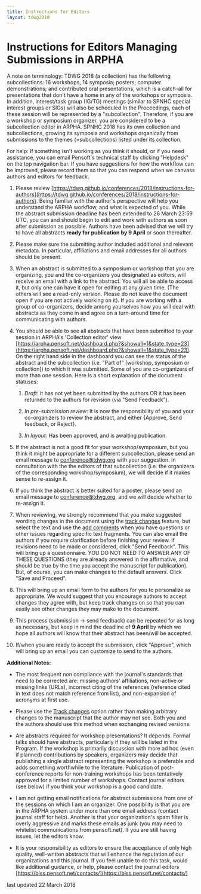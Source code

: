 ```yaml
---
title: Instructions for Editors
layout: tdwg2018
---  
```


# Instructions for Editors Managing Submissions in ARPHA

A note on terminology: TDWG 2018 (a collection) has the following subcollections: 16 workshops, 14 symposia; posters; computer demonstrations; and contributed oral presentations, which is a catch-all for presentations that don't have a home in any of the workshops or symposia. In addition, interest/task group (IG/TG) meetings (similar to SPNHC special interest groups or SIGs) will also be scheduled In the Proceedings, each of these session will be represented by a "subcollection". Therefore, if you are a workshop or symposium organizer, you are considered to be a subcollection editor in ARPHA. SPNHC 2018 has its own collection and subcollections, growing its symposia and workshops organically from submissions to the themes (=subcollections) listed under its collection.

For help: If something isn't working as you think it should, or if you need assistance, you can email Pensoft's technical staff by clicking "Helpdesk" on the top navigation bar. If you have suggestions for how the workflow can be improved, please record them so that you can respond when we canvass authors and editors for feedback.

1. Please review [https://tdwg.github.io/conferences/2018/instructions-for-authors](https://tdwg.github.io/conferences/2018/instructions-for-authors). Being familiar with the author's perspective will help you understand the ARPHA workflow, and what is expected of you. While the abstract submission deadline has been extended to 26 March 23:59 UTC, you can and should begin to edit and work with authors as soon after submission as possible. Authors have been advised that we will try to have all abstracts **ready for publication by 9 April** or soon thereafter.

2. Please make sure the submitting author included additional and relevant metadata. In particular, affiliations and email addresses for all authors should be present.

3. When an abstract is submitted to a symposium or workshop that you are organizing, you and the co-organizers you designated as editors, will receive an email with a link to the abstract. You will all be able to access it, but only one can have it open for editing at any given time. (The others will see a read-only version. Please do not leave the document open if you are not actively working on it). If you are working with a group of co-organizers, decide among yourselves how you will deal with abstracts as they come in and agree on a turn-around time for communicating with authors.

4. You should be able to see all abstracts that have been submitted to your session in ARPHA's 'Collection editor' view [https://arpha.pensoft.net/dashboard.php?&showall=1&state_type=23](https://arpha.pensoft.net/dashboard.php?&showall=1&state_type=23). On the right hand side in the dashboard you can see the status of the abstract and the subcollection (i.e. "Part of" [workshop, symposium or collection]) to which it was submitted. Some of you are co-organizers of more than one session. Here is a short explanation of the document statuses:

    1. *Draft*: It has not yet been submitted by the authors OR it has been returned to the authors for revision (via "Send Feedback").

    2. *In pre-submission review*: It is now the responsibility of you and your co-organizers to review the abstract, and either {Approve, Send feedback, or Reject}.

    3. *In layout*: Has been approved, and is awaiting publication.

5. If the abstract is not a good fit for your workshop/symposium, but you think it might be appropriate for a different subcollection, please send an email message to conference@tdwg.org with your suggestion. In consultation with the the editors of that subcollection (i.e. the organizers of the corresponding workshop/symposium), we will decide if it makes sense to re-assign it.

6. If you think the abstract is better suited for a poster, please send an email message to conference@tdwg.org, and we will decide whether to re-assign it.

7. When reviewing, we strongly recommend that you make suggested wording changes in the document using the [track changes](https://arpha.pensoft.net/tips/Track-Changes) feature, but select the text and use the [add comments](https://arpha.pensoft.net/tips/Comments) when you have questions or other issues regarding specific text fragments. You can also email the authors if you require clarification before finishing your review. If revisions need to be made or considered, click "Send Feedback". This will bring up a questionnaire. YOU DO NOT NEED TO ANSWER ANY OF THESE QUESTIONS (they are already answered in the affirmative, and should be true by the time you accept the manuscript for publication). But, of course, you can make changes to the default answers. Click "Save and Proceed".

8. This will bring up an email form to the authors for you to personalize as appropriate. We would suggest that you encourage authors to accept changes they agree with, but keep track changes on so that you can easily see other changes they may make to the document.

9. This process (submission -> send feedback) can be repeated for as long as necessary, but keep in mind the deadline of **9 April** by which we hope all authors will know that their abstract has been/will be accepted.

10. If/when you are ready to accept the submission, click "Approve", which will bring up an email you can customize to send to the authors.

**Additional Notes:**

* The most frequent non compliance with the journal's standards that need to be corrected are: missing authors' affiliations, non-active or missing links (URLs), incorrect citing of the references (reference cited in text does not match reference from list), and non-expansion of acronyms at first use.

* Please use the [Track changes](https://arpha.pensoft.net/tips/Track-Changes) option rather than making arbitrary changes to the manuscript that the author may not see. Both you and the authors should use this method when exchanging revised versions.

* Are abstracts required for workshop presentations? 
It depends. Formal talks should have abstracts, particularly if they will be listed in the Program. If the workshop is primarily discussion with more ad hoc (even if planned) contributions by speakers, organizers may decide that publishing a single abstract representing the workshop is preferable and adds something worthwhile to the literature. Publication of post-conference reports for non-training workshops has been tentatively approved for a limited number of workshops. Contact journal editors (see below) if you think your workshop is a good candidate.

* I am not getting email notifications for abstract submissions from one of the sessions on which I am an organizer. One possibility is that you are in the ARPHA system under more than one email address (contact journal staff for help). Another is that your organization's spam filter is overly aggressive and marks these emails as junk (you may need to whitelist communications from pensoft.net). If you are still having issues, let the editors know.

* It is your responsibility as editors to ensure the acceptance of only high quality, well-written abstracts that will enhance the reputation of our organizations and this journal. If you feel unable to do this task, would like additional guidance, or help, please contact the journal editors [https://biss.pensoft.net/contacts/](https://biss.pensoft.net/contacts/) 

last updated 22 March 2018
